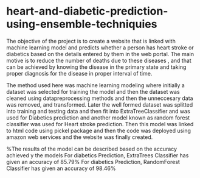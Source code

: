 # heart-and-diabetic-prediction-using-ensemble-techniquies
The objective of the project is to create a website that is linked with machine learning model and predicts whether a person has heart stroke or diabetics based on the details entered by them in the web portal.
The main motive is to reduce the number of deaths due to these diseases , and that can be achieved by knowing the disease in the primary state and taking proper diagnosis for the disease in proper interval of time.

The method used here was machine learning modeling where initially a dataset was selected for training the model and then the dataset was cleaned using datapreprocessing methods and then the unneccesary data was removed, and transformed.
Later the well formed dataset was splitted into training and testing data and then fit into ExtraTreeClassifier and was used for Diabetics prediction and another model known as random forest classifier was used for Heart stroke prediction.
Then this model was linked to html code using pickel package and then the code was deployed using amazon web services and the website was finally created.

%The results of the model can be described based on the accuracy achieved y the models
For diabetics Prediction, ExtraTrees Classifier has given an accuracy of 85.79%
For diabetics Prediction, RandomForest Classifier has given an accuracy of 98.46%
